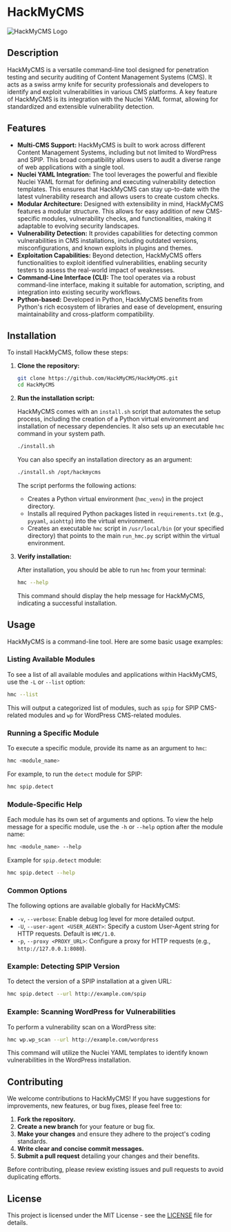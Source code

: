 # HackMyCMS

![HackMyCMS Logo](https://raw.githubusercontent.com/HackMyCMS/HackMyCMS/main/logo.png)

## Description

HackMyCMS is a versatile command-line tool designed for penetration testing and security auditing of Content Management Systems (CMS). It acts as a swiss army knife for security professionals and developers to identify and exploit vulnerabilities in various CMS platforms. A key feature of HackMyCMS is its integration with the Nuclei YAML format, allowing for standardized and extensible vulnerability detection.

## Features

*   **Multi-CMS Support:** HackMyCMS is built to work across different Content Management Systems, including but not limited to WordPress and SPIP. This broad compatibility allows users to audit a diverse range of web applications with a single tool.
*   **Nuclei YAML Integration:** The tool leverages the powerful and flexible Nuclei YAML format for defining and executing vulnerability detection templates. This ensures that HackMyCMS can stay up-to-date with the latest vulnerability research and allows users to create custom checks.
*   **Modular Architecture:** Designed with extensibility in mind, HackMyCMS features a modular structure. This allows for easy addition of new CMS-specific modules, vulnerability checks, and functionalities, making it adaptable to evolving security landscapes.
*   **Vulnerability Detection:** It provides capabilities for detecting common vulnerabilities in CMS installations, including outdated versions, misconfigurations, and known exploits in plugins and themes.
*   **Exploitation Capabilities:** Beyond detection, HackMyCMS offers functionalities to exploit identified vulnerabilities, enabling security testers to assess the real-world impact of weaknesses.
*   **Command-Line Interface (CLI):** The tool operates via a robust command-line interface, making it suitable for automation, scripting, and integration into existing security workflows.
*   **Python-based:** Developed in Python, HackMyCMS benefits from Python's rich ecosystem of libraries and ease of development, ensuring maintainability and cross-platform compatibility.



## Installation

To install HackMyCMS, follow these steps:

1.  **Clone the repository:**

    ```bash
    git clone https://github.com/HackMyCMS/HackMyCMS.git
    cd HackMyCMS
    ```

2.  **Run the installation script:**

    HackMyCMS comes with an `install.sh` script that automates the setup process, including the creation of a Python virtual environment and installation of necessary dependencies. It also sets up an executable `hmc` command in your system path.

    ```bash
    ./install.sh
    ```

    You can also specify an installation directory as an argument:

    ```bash
    ./install.sh /opt/hackmycms
    ```

    The script performs the following actions:
    *   Creates a Python virtual environment (`hmc_venv`) in the project directory.
    *   Installs all required Python packages listed in `requirements.txt` (e.g., `pyyaml`, `aiohttp`) into the virtual environment.
    *   Creates an executable `hmc` script in `/usr/local/bin` (or your specified directory) that points to the main `run_hmc.py` script within the virtual environment.

3.  **Verify installation:**

    After installation, you should be able to run `hmc` from your terminal:

    ```bash
    hmc --help
    ```

    This command should display the help message for HackMyCMS, indicating a successful installation.




## Usage

HackMyCMS is a command-line tool. Here are some basic usage examples:

### Listing Available Modules

To see a list of all available modules and applications within HackMyCMS, use the `-L` or `--list` option:

```bash
hmc --list
```

This will output a categorized list of modules, such as `spip` for SPIP CMS-related modules and `wp` for WordPress CMS-related modules.

### Running a Specific Module

To execute a specific module, provide its name as an argument to `hmc`:

```bash
hmc <module_name>
```

For example, to run the `detect` module for SPIP:

```bash
hmc spip.detect
```

### Module-Specific Help

Each module has its own set of arguments and options. To view the help message for a specific module, use the `-h` or `--help` option after the module name:

```bash
hmc <module_name> --help
```

Example for `spip.detect` module:

```bash
hmc spip.detect --help
```

### Common Options

The following options are available globally for HackMyCMS:

*   `-v`, `--verbose`: Enable debug log level for more detailed output.
*   `-U`, `--user-agent <USER_AGENT>`: Specify a custom User-Agent string for HTTP requests. Default is `HMC/1.0`.
*   `-p`, `--proxy <PROXY_URL>`: Configure a proxy for HTTP requests (e.g., `http://127.0.0.1:8080`).

### Example: Detecting SPIP Version

To detect the version of a SPIP installation at a given URL:

```bash
hmc spip.detect --url http://example.com/spip
```

### Example: Scanning WordPress for Vulnerabilities

To perform a vulnerability scan on a WordPress site:

```bash
hmc wp.wp_scan --url http://example.com/wordpress
```

This command will utilize the Nuclei YAML templates to identify known vulnerabilities in the WordPress installation.




## Contributing

We welcome contributions to HackMyCMS! If you have suggestions for improvements, new features, or bug fixes, please feel free to:

1.  **Fork the repository.**
2.  **Create a new branch** for your feature or bug fix.
3.  **Make your changes** and ensure they adhere to the project's coding standards.
4.  **Write clear and concise commit messages.**
5.  **Submit a pull request** detailing your changes and their benefits.

Before contributing, please review existing issues and pull requests to avoid duplicating efforts.




## License

This project is licensed under the MIT License - see the [LICENSE](LICENSE) file for details.